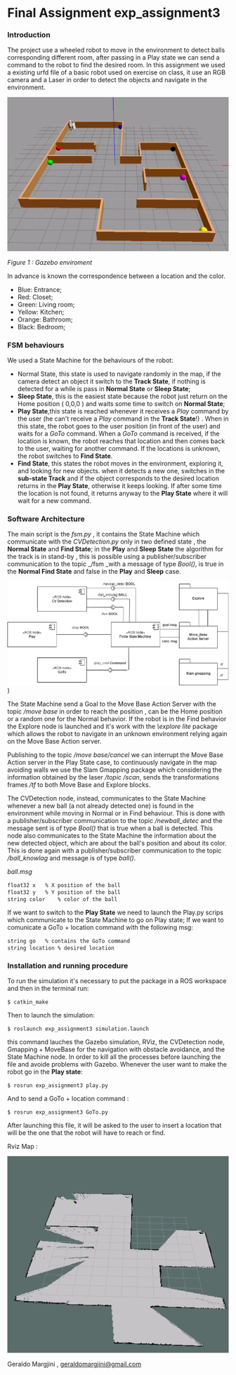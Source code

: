# Final Assignment exp_assignment3

### Introduction 

The project use a wheeled robot to move in the environment to detect balls corresponding different room, after passing in a Play state we can send a command to the robot to find the desired room. In this assignment we used a existing urfd file of a basic robot used on exercise on class, it use an RGB camera and a Laser in order to detect the objects and navigate in the environment.

![](Images/Immaginemappagazebo.png)

_Figure 1 : Gazebo enviroment_

In advance is known the correspondence between a location and the color. 
- Blue: Entrance;
- Red: Closet;
- Green: Living room;
- Yellow: Kitchen;
- Orange: Bathroom;
- Black: Bedroom;

### FSM behaviours

We used a State Machine for the behaviours of the robot: 
* Normal State, this state is used to navigate randomly in the map, if the camera detect an object it switch to the **Track State**, if nothing is detected for a while is pass in **Normal State** or **Sleep State**; 
* **Sleep State**, this is the easiest state because the robot just return on the Home position ( 0,0,0 ) and waits some time to switch on **Normal State**;
* **Play State**,this state is reached whenever it receives a _Play_ command by the user (he can't receive a _Play_ command in the **Track State**!) . When in this state, the robot goes to the user position (in front of the user)  and waits for a _GoTo_ command. When a _GoTo_ command is received, if the location is known, the robot reaches that location and then comes back to the user, waiting for another command. If the locations is unknown, the robot switches to **Find State**.
* **Find State**, this states the robot moves in the environment, exploring it, and looking for new objects. when it detects a new one, switches in the **sub-state Track** and if the object corresponds to the desired location returns in the **Play State**, otherwise it keeps looking. If after some time the location is not found, it returns anyway to the **Play State** where it will wait for a new command.

### Software Architecture

The main script is the _fsm.py_ , it contains the State Machine which communicate with the _CVDetection.py_ only in two defined state , the **Normal State** and **Find State**; in the **Play** and **Sleep State** the algorithm for the track is in stand-by , this is possible using a publisher/subscriber communication to the topic _/fsm _with a message of type _Bool()_, is true in the **Normal Find State** and false in the **Play** and **Sleep** case.

![](Images/exp3%20Diagram.drawio.png))

The State Machine send a Goal to the Move Base Action Server with the topic _/move base_ in order to reach the position , can be the Home position or a random one for the Normal behavior. If the robot is in the Find behavior the Explore node is launched and it's work with the _\explore lite_ package which allows the robot to navigate in an unknown environment relying again on the Move Base Action server.

Publishing to the topic _/move base/cancel_ we can interrupt the Move Base Action server in the Play State case, to continuously navigate in the map avoiding walls we use the Slam Gmapping package which considering the information obtained by the laser _/topic /scan_, sends the transformations frames _/tf_ to both Move Base and Explore blocks. 

The CVDetection node, instead, communicates to the State Machine whenever a new ball (a not already detected one) is found in the environment while moving in Normal or in Find behaviour. This is done with a publisher/subscriber communication to the topic _/newball_detec_ and the message sent is of type _Bool()_ that is true when a ball is detected.
This node also communicates to the State Machine the information about the new detected object, which are about the ball's position and about its color. This is done again with a publisher/subscriber communication to the topic _/ball_knowlag_ and message is of type _ball()_.

_ball.msg_

```
float32 x   % X position of the ball
float32 y   % Y position of the ball
string color    % color of the ball
```

If we want to switch to the **Play State** we need to launch the Play.py scrips which communicate to the State Machine to go on Play state; If we want to comunicate a GoTo + location command with the following msg:

```
string go   % contains the GoTo command
string location % desired location
```

### Installation and running procedure

To run the simulation it's necessary to put the package in a ROS workspace and then in the terminal run:
```
$ catkin_make
```
Then to launch the simulation:
```
$ roslaunch exp_assignment3 simulation.launch
```
this command lauches the Gazebo simulation, RViz, the CVDetection node, Gmapping + MoveBase for the navigation with obstacle avoidance, and the State Machine node.
In order to kill all the processes before launching the file and avoide problems with Gazebo. 
Whenever the user want to make the robot go in the **Play state**:
```
$ rosrun exp_assignment3 play.py
```
And to send a GoTo + location command :
```
$ rosrun exp_assignment3 GoTo.py
```
After launching this file, it will be asked to the user to insert a location that will be the one that the robot will have to reach or find.

Rviz Map : 

![](Images/Immaginemappa2.png)

Geraldo Margjini , geraldomargjini@gmail.com
